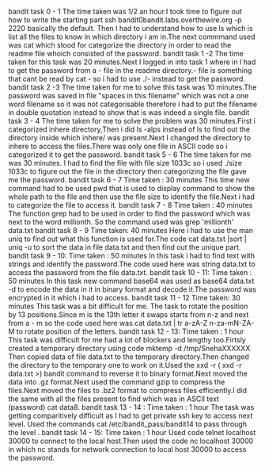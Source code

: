 bandit task 0 - 1
The time taken was 1/2 an hour.I took time to figure out how to write the starting part ssh bandit0bandit.labs.overthewire.org -p 2220 basically the default.
Then I had to understand how to use ls which is list all the files to know in which directory i am in.The next commmand used 
was cat which stood for categorize the directory in order to read the readme file whoich consisted of the password.
bandit task 1 -2 
The time taken for this task was 20 minutes.Next I logged in into task 1 where in  I had to get the password from a - file in the readme directory.- file is something that
cant be read by cat - so i had to use ./- instead to get the password.
bandit task 2 -3 
The time taken for me to solve this task was 10 minutes.The password was saved in file "spaces in this filename" which was not a one word filename so it was not categorisable 
therefore i had to put the filename in double quotation instead to show that is was indeed a single file.
bandit task 3 - 4
The time taken for me to solve the problem was 30 minutes.First i categorized inhere directory,Then i did ls -alps instead of ls to find out the directory inside which inhere/ 
was present.Next I changed the directory to inhere to access the files.There was only one file in ASCII code so i categorized it to get the password.
bandit task 5 - 6
The time taken for me was 30 minutes. I had to find the file with file size 1033c so i used ./size 1033c to figure out the file in the directory then categorizing the file gave 
me the password.
bandit task 6 - 7
Time taken : 30 minutes
This time new command had to be used pwd that is used to display command to show the whole path to the file and then use the file size to identify the file.Next i had to 
categorize the file to access it.
bandit task 7 - 8 
Time taken : 40 minutes 
The function grep had to be used in order to find the password which was next to the word millionth. So the command used was grep 'millionth' data.txt
bandit task 8 - 9 
Time taken: 40 minutes
Here i had to use the man uniq to find out what this function is used for.The code cat data.txt |sort | uniq -u to sort the data in file data.txt and then find out the unique 
part.
bandit task 9 - 10:
Time taken : 50 minutes 
In this task i had to find text with strings and identify the password.The code used here was string data.txt to access the password from the file data.txt.
bandit task 10 - 11:
Time taken : 50 minutes
In this task new command base64 was used as base64 data.txt -d to encode the data in it in binary format and decode it.The password was encrypted in it which i had to access.
bandit task 11 - 12 
Time taken: 30 minutes
This task was a bit difficult for me. The task to rotate the position by 13 positions.Since m is the 13th letter it swaps starts from n-z and next from a - m so the code used 
here was cat data.txt | tr a-zA-Z n-za-mN-ZA-M to rotate position of the letters.
bandit task 12 - 13:
Time taken : 1 hour 
This task was difficult for me had a lot of blockers and lengthy too.Firtsly created a temporary directory using code mktemp -d /tmp/SnehaXXXXXX
Then copied data of file data.txt to the temporary directory.Then changed the directory to the temporary one to work on it.Used the xxd -r ( xxd -r data.txt >) bandit command
to reverse it to binary format.Next moved the data into .gz format.Next used the command gzip to compress the files.Next moved the files to .bz2 format to compress files 
efficiently.I did the same with all the files present to find which was in ASCII text (password)  cat data8.
bandit task 13 - 14 :
Time taken : 1 hour 
The task was getting comparitively difficult as I had to get private ssh key to access next level. Used the commands cat /etc/bandit_pass/bandit14 to pass through the level .
bandit task 14 - 15:
Time taken : 1 hour 
Used code telnet localhost 30000 to connect to the local host.Then used the code nc localhost 30000 in which nc stands for network connection to local host 30000 to access the 
password.













